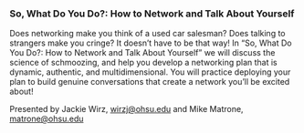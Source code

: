 ### So, What Do You Do?:  How to Network and Talk About Yourself

Does networking make you think of a used car salesman?  Does talking to strangers make you cringe?  It doesn’t have to be that way!  In “So, What Do You Do?:  How to Network and Talk About Yourself” we will discuss the science of schmoozing, and help you develop a networking plan that is dynamic, authentic, and multidimensional.  You will practice deploying your plan to build genuine conversations that create a network you’ll be excited about!

Presented by Jackie Wirz, wirzj@ohsu.edu and Mike Matrone, matrone@ohsu.edu
